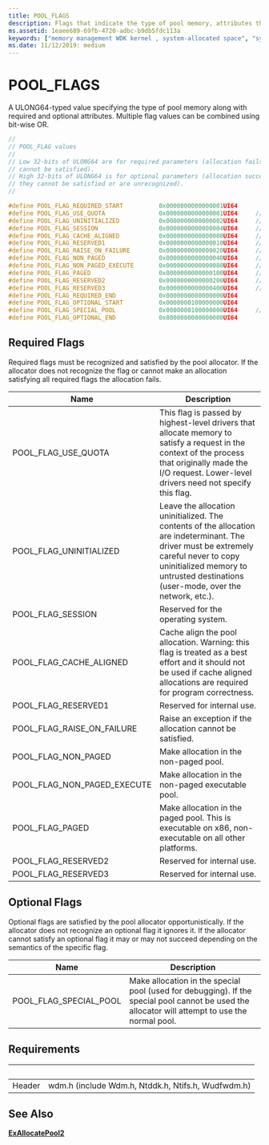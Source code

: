 ```yaml
---
title: POOL_FLAGS
description: Flags that indicate the type of pool memory, attributes the memory is required to have, and attributes the memory can optionally have.
ms.assetid: 1eaee689-69fb-4720-adbc-b9db5fdc113a
keywords: ["memory management WDK kernel , system-allocated space", "system-allocated space WDK kernel", "allocating system-space memory", "allocating I/O buffer memory", "I/O buffer memory allocations WDK kernel", "buffer memory allocations WDK kernel"]
ms.date: 11/12/2019: medium
---
```


# POOL_FLAGS

A ULONG64-typed value specifying the type of pool memory along with required and optional attributes. Multiple flag values can be combined using bit-wise OR.

```cpp
//
// POOL_FLAG values
//
// Low 32-bits of ULONG64 are for required parameters (allocation fails if they
// cannot be satisfied).
// High 32-bits of ULONG64 is for optional parameters (allocation succeeds if
// they cannot be satisfied or are unrecognized).
//

#define POOL_FLAG_REQUIRED_START          0x0000000000000001UI64
#define POOL_FLAG_USE_QUOTA               0x0000000000000001UI64     // Charge quota
#define POOL_FLAG_UNINITIALIZED           0x0000000000000002UI64     // Don't zero-initialize allocation
#define POOL_FLAG_SESSION                 0x0000000000000004UI64     // Use session specific pool
#define POOL_FLAG_CACHE_ALIGNED           0x0000000000000008UI64     // Cache aligned allocation
#define POOL_FLAG_RESERVED1               0x0000000000000010UI64     // Reserved for system use
#define POOL_FLAG_RAISE_ON_FAILURE        0x0000000000000020UI64     // Raise exception on failure
#define POOL_FLAG_NON_PAGED               0x0000000000000040UI64     // Non paged pool NX
#define POOL_FLAG_NON_PAGED_EXECUTE       0x0000000000000080UI64     // Non paged pool executable
#define POOL_FLAG_PAGED                   0x0000000000000100UI64     // Paged pool
#define POOL_FLAG_RESERVED2               0x0000000000000200UI64     // Reserved for system use
#define POOL_FLAG_RESERVED3               0x0000000000000400UI64     // Reserved for system use
#define POOL_FLAG_REQUIRED_END            0x0000000080000000UI64
#define POOL_FLAG_OPTIONAL_START          0x0000000100000000UI64
#define POOL_FLAG_SPECIAL_POOL            0x0000000100000000UI64     // Make special pool allocation
#define POOL_FLAG_OPTIONAL_END            0x8000000000000000UI64
```

## Required Flags

Required flags must be recognized and satisfied by the pool allocator. If the allocator does not recognize the flag or cannot make an allocation satisfying all required flags the allocation fails.

|Name|Description|
|-|-|
|POOL_FLAG_USE_QUOTA|This flag is passed by highest-level drivers that allocate memory to satisfy a request in the context of the process that originally made the I/O request. Lower-level drivers need not specify this flag.|
|POOL_FLAG_UNINITIALIZED|Leave the allocation uninitialized. The contents of the allocation are indeterminant. The driver must be extremely careful never to copy uninitialized memory to untrusted destinations (user-mode, over the network, etc.).|
|POOL_FLAG_SESSION|Reserved for the operating system.|
|POOL_FLAG_CACHE_ALIGNED|Cache align the pool allocation. Warning: this flag is treated as a best effort and it should not be used if cache aligned allocations are required for program correctness.|
|POOL_FLAG_RESERVED1|Reserved for internal use.|
|POOL_FLAG_RAISE_ON_FAILURE|Raise an exception if the allocation cannot be satisfied.|
|POOL_FLAG_NON_PAGED|Make allocation in the non-paged pool.|
|POOL_FLAG_NON_PAGED_EXECUTE|Make allocation in the non-paged executable pool.|
|POOL_FLAG_PAGED|Make allocation in the paged pool. This is executable on x86, non-executable on all other platforms.|
|POOL_FLAG_RESERVED2|Reserved for internal use.|
|POOL_FLAG_RESERVED3|Reserved for internal use.|

## Optional Flags

Optional flags are satisfied by the pool allocator opportunistically. If the allocator does not recognize an optional flag it ignores it. If the allocator cannot satisfy an optional flag it may or may not succeed depending on the semantics of the specific flag.

|Name|Description|
|-|-|
|POOL_FLAG_SPECIAL_POOL|Make allocation in the special pool (used for debugging). If the special pool cannot be used the allocator will attempt to use the normal pool.|

## Requirements

| &nbsp; | &nbsp; |
| ---- |:---- |
|Header|wdm.h (include Wdm.h, Ntddk.h, Ntifs.h, Wudfwdm.h)|

## See Also

[**ExAllocatePool2**](/windows-hardware/drivers/ddi/wdm/nf-wdm-exallocatepool2)
